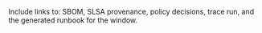 Include links to: SBOM, SLSA provenance, policy decisions, trace run, and the generated runbook for the window.
